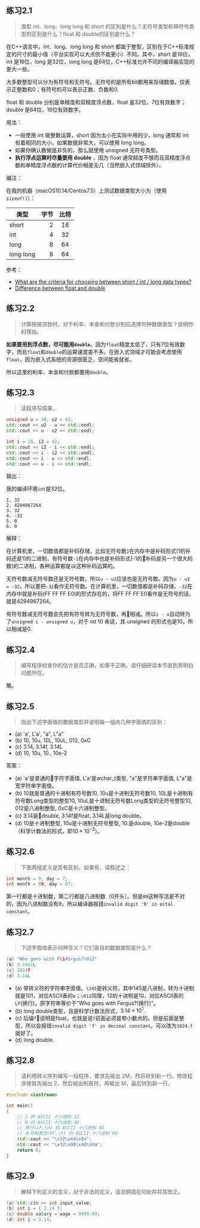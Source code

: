 ## 练习2.1

> 类型 int、long、long long 和 short 的区别是什么？无符号类型和带符号类型的区别是什么？float 和 double的区别是什么？

在C++语言中，int、long、long long 和 short 都属于整型，区别在于C++标准规定的尺寸的最小值（平台实现可以大点但不能更小）不同。其中，short 是16位，int 是16位，long 是32位，long long 是64位，C++标准允许不同的编译器实现的更大一些。

大多数整型可以分为有符号和无符号。无符号的是所有bit都用来存储数值，仅表示正整数和0；有符号的可以表示正数、负数和0.

float 和 double 分别是单精度和双精度浮点数，float 是32位，7位有效数字；double 是64位，16位有效数字。

用法：

* 一般使用 int 做整数运算，short 因为太小在实际中用的少，long 通常和 int 有着相同的大小。如果数据非常大，可以使用 long long。
* 如果你确认数据是非负的，那么就使用 unsigned 无符号类型。
* **执行浮点运算时尽量要用 double** ，因为 float 通常精度不够而且双精度浮点数和单精度浮点数的计算代价相差无几（当然嵌入式领域除外）。
  
编注：

在我的机器（macOS10.14/Centos7.5）上测试数据类型大小为（使用`sizeof()`）：

| 类型      | 字节 | 比特  |
| --------- | ---: | :---: |
| short     |    2 |  16   |
| int       |    4 |  32   |
| long      |    8 |  64   |
| long long |    8 |  64   |


参考：

- [What are the criteria for choosing between short / int / long data types?](http://www.cs.technion.ac.il/users/yechiel/c++-faq/choosing-int-size.html)
- [Difference between float and double](https://stackoverflow.com/questions/2386772/what-is-the-difference-between-float-and-double)

## 练习2.2
> 计算按揭贷款时，对于利率、本金和付款分别应选择何种数据类型？说明你的理由。

**如果要用到浮点数，尽可能用`double`**。因为`float`精度太低了，只有7位有效数字，而且`float`和`double`的运算速度差不多。在嵌入式领域才可能会考虑使用`float`，因为嵌入式系统的资源很匮乏，空间能省就省。

所以这里的利率、本金和付款都要用`double`。

## 练习2.3

> 读程序写结果。

```C++
unsigned u = 10, u2 = 42;
std::cout << u2 - u << std::endl;
std::cout << u - u2 << std::endl;

int i = 10, i2 = 42;
std::cout << i2 - i << std::endl;
std::cout << i - i2 << std::endl;
std::cout << i - u << std::endl;
std::cout << u - i << std::endl;
```

输出：

我的编译环境`int`是32位。

```
1. 32
2. 4294967264
3. 32
4. -32
5. 0
6. 0
```

解释：

在计算机里，一切数值都是补码存储，比如无符号数`1`在内存中是补码形式(1的补码还是1)的二进制，有符号数`-1`在内存中也是补码形式(-1的补码是另一个很大的数)的二进制，各种运算都是以这种补码运算的。

无符号数减无符号数还是无符号数，所以`u - u2`应该也是无符号数。因为`u - u2 = -32`，所以要把`-32`看作无符号数。在计算机里，一切数值都是补码存储，`-32`在内存中就是补码(FF FF FF E0)的形式存在的，将FF FF FF E0看作是无符号的话，就是4294967264。

有符号数减无符号数会先把有符号转为无符号数，再相减。所以`i - u`自动转为了`unsigned i - unsigned u`，对于 int 10 来说，其 unsigned 的形式也是10，所以相减是0.

## 练习2.4

> 编写程序检查你的估计是否正确，如果不正确，请仔细研读本节直到弄明白问题所在。

略。

## 练习2.5

> 指出下述字面值的数据类型并说明每一组内几种字面值的区别：
- (a) 'a', L'a', "a", L"a"
- (b) 10, 10u, 10L, 10uL, 012, 0xC
- (c) 3.14, 3.14f, 3.14L
- (d) 10, 10u, 10., 10e-2

答案：

- (a) 'a'是普通的字符字面值, L'a'是wchar_t类型, "a"是字符串字面值, L"a"是宽字符串字面值。
- (b) 10就是普通的十进制有符号数10, 10u是十进制无符号数10, 10L是十进制有符号数Long类型的整型10, 10uL是十进制无符号数Long类型的无符号整型10, 012是八进制整型, 0xC是十六进制整型。
- (c) 3.14是double, 3.14f是float, 3.14L是long double。
- (d) 10是十进制整型, 10u是十进制无符号整型, 10.是double, 10e-2是double（科学计数法的形式，即$10 \times 10^{-2}$）。

## 练习2.6

> 下面两组定义是否有区别，如果有，请叙述之：

```C++
int month = 9, day = 7;
int month = 09, day = 07;
```

第一行都是十进制数，第二行都是八进制数（0开头）。但是`09`这种写法是不对的，因为八进制数没有9，所以编译器报错`invalid digit '9' in octal constant`。

## 练习2.7

> 下述字面值表示何种含义？它们各自的数据类型是什么？

```C++
(a) "Who goes with F\145rgus?\012"
(b) 3.14e1L
(c) 1024f
(d) 3.14L
```

- (a) 带转义符的字符串字面值。`\145`是转义符，其中145是八进制，转为十进制就是101，对应ASCII表的`e`；`\012`同理，12的十进制是10，对应ASCII表的`LF`(换行)。原字符串等价于"Who goes with Fergus?(换行)"。
- (b) long double类型，且是科学计数法形式，$3.14\times10^{1}$.
- (c) 后缀`f`说明是float，也就是说`f`前面必须是带小数点的。但是前面是整型，所以会报错`invalid digit 'f' in decimal constant`。可以改为`1024.f`就好了。
- (d) long double.
  
## 练习2.8

> 请利用转义序列编写一段程序，要求先输出 2M，然后转到新一行。修改程序使其先输出 2，然后输出制表符，再输出 M，最后转到新一行。

```C++
#include <iostream>

int main()
{
    // 2 的 ASCII 十六进制 32
    // M 的 ASCII 十六进制 4D
    // 换行(LF,\n) 的 ASCII 十六进制 0A
    // 水平制表符(HT,\t) 的 ASCII 十六进制 09
    std::cout << "\x32\x4d\x0a";
    std::cout << "\x32\x09\x4d\x0a";
    return 0;
}
```

## 练习2.9

> 解释下列定义的含义，对于非法的定义，请说明错在何处并将其改正。

```C++
(a) std::cin >> int input_value;
(b) int i = { 3.14 };
(c) double salary = wage = 9999.99;
(d) int i = 3.14;
```

